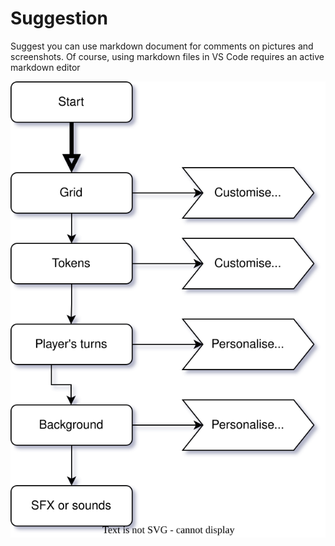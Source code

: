 
# Suggestion

Suggest you can use markdown document for comments on pictures and screenshots. Of course, using markdown files in VS Code requires an active markdown editor

<!-- ![flowchart_image](image.png) -->

![Flowchart](.\flowchart%20for%20connectfour.drawio.svg)
